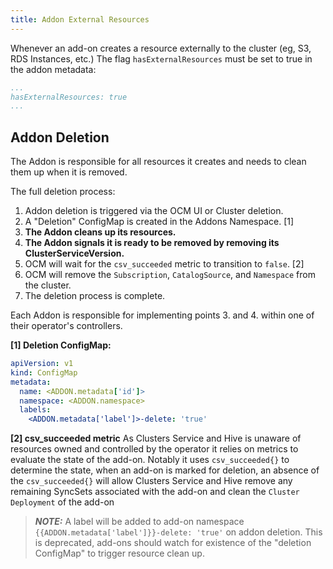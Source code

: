 ```yaml
---
title: Addon External Resources
---
```


Whenever an add-on creates a resource externally to the cluster (eg, S3, RDS Instances, etc.) The flag
`hasExternalResources` must be set to true in the addon metadata:

```yaml
...
hasExternalResources: true
...

```

## Addon Deletion

The Addon is responsible for all resources it creates and needs to clean them up when it is removed.

The full deletion process:

1. Addon deletion is triggered via the OCM UI or Cluster deletion.
2. A "Deletion" ConfigMap is created in the Addons Namespace. [1]
3. **The Addon cleans up its resources.**
4. **The Addon signals it is ready to be removed by removing its ClusterServiceVersion.**
5. OCM will wait for the `csv_succeeded` metric to transition to `false`. [2]
6. OCM will remove the `Subscription`, `CatalogSource`, and `Namespace` from the cluster.
7. The deletion process is complete.

Each Addon is responsible for implementing points 3. and 4. within one of their operator's controllers.

**[1] Deletion ConfigMap:**

```yaml
apiVersion: v1
kind: ConfigMap
metadata:
  name: <ADDON.metadata['id']>
  namespace: <ADDON.namespace>
  labels:
    <ADDON.metadata['label']>-delete: 'true'
```

**[2] csv_succeeded metric**
As Clusters Service and Hive is unaware of resources owned and controlled by the operator it relies on metrics to
evaluate the state of the add-on. Notably it uses `csv_succeeded{}` to determine the state, when an add-on is marked
for deletion, an absence of the `csv_succeeded{}` will allow Clusters Service and Hive remove any remaining SyncSets
associated with the add-on and clean the `Cluster Deployment` of the add-on

> **_NOTE:_** A label will be added to add-on namespace `{{ADDON.metadata['label']}}-delete: 'true'` on addon deletion.
> This is deprecated, add-ons should watch for existence of the "deletion ConfigMap" to trigger resource clean up.
